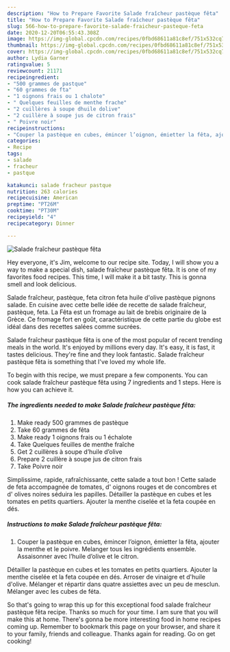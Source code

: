 ```yaml
---
description: "How to Prepare Favorite Salade fraîcheur pastèque fêta"
title: "How to Prepare Favorite Salade fraîcheur pastèque fêta"
slug: 566-how-to-prepare-favorite-salade-fraicheur-pasteque-feta
date: 2020-12-20T06:55:43.308Z
image: https://img-global.cpcdn.com/recipes/0fbd68611a81c8ef/751x532cq70/salade-fraicheur-pasteque-feta-photo-principale-de-la-recette.jpg
thumbnail: https://img-global.cpcdn.com/recipes/0fbd68611a81c8ef/751x532cq70/salade-fraicheur-pasteque-feta-photo-principale-de-la-recette.jpg
cover: https://img-global.cpcdn.com/recipes/0fbd68611a81c8ef/751x532cq70/salade-fraicheur-pasteque-feta-photo-principale-de-la-recette.jpg
author: Lydia Garner
ratingvalue: 5
reviewcount: 21171
recipeingredient:
- "500 grammes de pastque"
- "60 grammes de fta"
- "1 oignons frais ou 1 chalote"
- " Quelques feuilles de menthe frache"
- "2 cuillères à soupe dhuile dolive"
- "2 cuillère à soupe jus de citron frais"
- " Poivre noir"
recipeinstructions:
- "Couper la pastèque en cubes, émincer l’oignon, émietter la fêta, ajouter la menthe et le poivre. Melanger tous les ingrédients ensemble. Assaisonner avec l’huile d’olive et le citron."
categories:
- Recipe
tags:
- salade
- fracheur
- pastque

katakunci: salade fracheur pastque 
nutrition: 263 calories
recipecuisine: American
preptime: "PT26M"
cooktime: "PT30M"
recipeyield: "4"
recipecategory: Dinner

---
```



![Salade fraîcheur pastèque fêta](https://img-global.cpcdn.com/recipes/0fbd68611a81c8ef/751x532cq70/salade-fraicheur-pasteque-feta-photo-principale-de-la-recette.jpg)

Hey everyone, it's Jim, welcome to our recipe site. Today, I will show you a way to make a special dish, salade fraîcheur pastèque fêta. It is one of my favorites food recipes. This time, I will make it a bit tasty. This is gonna smell and look delicious.

Salade fraîcheur, pastèque, feta citron feta huile d&#39;olive pastèque pignons salade. En cuisine avec cette belle idée de recette de salade fraîcheur, pastèque, feta. La Fêta est un fromage au lait de brebis originaire de la Grèce. Ce fromage fort en goût, caractéristique de cette partie du globe est idéal dans des recettes salées comme sucrées.

Salade fraîcheur pastèque fêta is one of the most popular of recent trending meals in the world. It's enjoyed by millions every day. It's easy, it is fast, it tastes delicious. They're fine and they look fantastic. Salade fraîcheur pastèque fêta is something that I've loved my whole life.


To begin with this recipe, we must prepare a few components. You can cook salade fraîcheur pastèque fêta using 7 ingredients and 1 steps. Here is how you can achieve it.

<!--inarticleads1-->

##### The ingredients needed to make Salade fraîcheur pastèque fêta:

1. Make ready 500 grammes de pastèque
1. Take 60 grammes de fêta
1. Make ready 1 oignons frais ou 1 échalote
1. Take  Quelques feuilles de menthe fraîche
1. Get 2 cuillères à soupe d’huile d’olive
1. Prepare 2 cuillère à soupe jus de citron frais
1. Take  Poivre noir


Simplissime, rapide, rafraîchissante, cette salade a tout bon ! Cette salade de feta accompagnée de tomates, d&#39; oignons rouges et de concombres et d&#39; olives noires séduira les papilles. Détailler la pastèque en cubes et les tomates en petits quartiers. Ajouter la menthe ciselée et la feta coupée en dés. 

<!--inarticleads2-->

##### Instructions to make Salade fraîcheur pastèque fêta:

1. Couper la pastèque en cubes, émincer l’oignon, émietter la fêta, ajouter la menthe et le poivre. Melanger tous les ingrédients ensemble. Assaisonner avec l’huile d’olive et le citron.


Détailler la pastèque en cubes et les tomates en petits quartiers. Ajouter la menthe ciselée et la feta coupée en dés. Arroser de vinaigre et d&#39;huile d&#39;olive. Mélanger et répartir dans quatre assiettes avec un peu de mesclun. Mélanger avec les cubes de féta. 

So that's going to wrap this up for this exceptional food salade fraîcheur pastèque fêta recipe. Thanks so much for your time. I am sure that you will make this at home. There's gonna be more interesting food in home recipes coming up. Remember to bookmark this page on your browser, and share it to your family, friends and colleague. Thanks again for reading. Go on get cooking!
